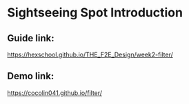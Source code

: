 # Sightseeing Spot Introduction

## Guide link: 
https://hexschool.github.io/THE_F2E_Design/week2-filter/

## Demo link: 
https://cocolin041.github.io/filter/
